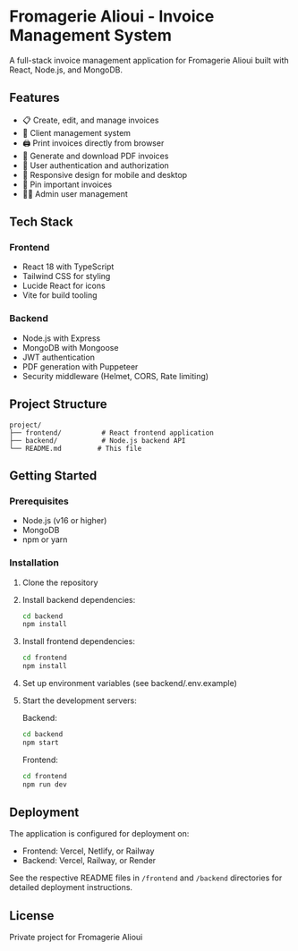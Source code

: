 # Fromagerie Alioui - Invoice Management System

A full-stack invoice management application for Fromagerie Alioui built with React, Node.js, and MongoDB.

## Features

- 📋 Create, edit, and manage invoices
- 👥 Client management system
- 🖨️ Print invoices directly from browser
- 📄 Generate and download PDF invoices
- 🔐 User authentication and authorization
- 📱 Responsive design for mobile and desktop
- 📌 Pin important invoices
- 👨‍💼 Admin user management

## Tech Stack

### Frontend

- React 18 with TypeScript
- Tailwind CSS for styling
- Lucide React for icons
- Vite for build tooling

### Backend

- Node.js with Express
- MongoDB with Mongoose
- JWT authentication
- PDF generation with Puppeteer
- Security middleware (Helmet, CORS, Rate limiting)

## Project Structure

```
project/
├── frontend/          # React frontend application
├── backend/           # Node.js backend API
└── README.md         # This file
```

## Getting Started

### Prerequisites

- Node.js (v16 or higher)
- MongoDB
- npm or yarn

### Installation

1. Clone the repository
2. Install backend dependencies:

   ```bash
   cd backend
   npm install
   ```

3. Install frontend dependencies:

   ```bash
   cd frontend
   npm install
   ```

4. Set up environment variables (see backend/.env.example)

5. Start the development servers:

   Backend:

   ```bash
   cd backend
   npm start
   ```

   Frontend:

   ```bash
   cd frontend
   npm run dev
   ```

## Deployment

The application is configured for deployment on:

- Frontend: Vercel, Netlify, or Railway
- Backend: Vercel, Railway, or Render

See the respective README files in `/frontend` and `/backend` directories for detailed deployment instructions.

## License

Private project for Fromagerie Alioui
